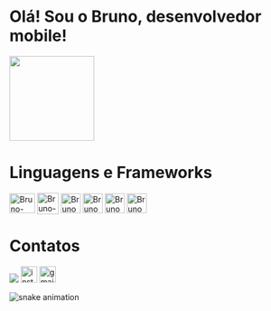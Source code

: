 # Olá! Sou o Bruno, desenvolvedor mobile!
  
<div>
 <a href="https://github.com/brunodeev">
 <img height="150em" src="https://github-readme-stats-eight-theta.vercel.app/api?username=brunodeev&show_icons=true&theme=dark&count_private=true&hide=stars"/><a/>
</div>
  
# Linguagens e Frameworks
<div>
  <img align="center" alt="Bruno-Csharp" height="35" width="45" src="https://cdn.jsdelivr.net/gh/devicons/devicon/icons/dart/dart-original.svg" />
  <img align="center" alt="Bruno-Csharp" height="38" src="https://cdn.jsdelivr.net/gh/devicons/devicon/icons/csharp/csharp-original.svg" />
  <img align="center" alt="Bruno-Csharp" height="35" src="https://cdn.jsdelivr.net/gh/devicons/devicon/icons/flutter/flutter-original.svg" />
  <img align="center" alt="Bruno-Csharp" height="35" src="https://cdn.jsdelivr.net/gh/devicons/devicon/icons/html5/html5-original.svg" />
  <img align="center" alt="Bruno-Csharp" height="35" src="https://cdn.jsdelivr.net/gh/devicons/devicon/icons/css3/css3-original.svg" />
  <img align="center" alt="Bruno-Csharp" height="35"  src="https://cdn.jsdelivr.net/gh/devicons/devicon/icons/javascript/javascript-original.svg" />
</div>

# Contatos
  
<div>
  <a href="https://www.linkedin.com/in/brunodeev/" target="_blank"><img src="https://img.shields.io/badge/-LinkedIn-%230077B5?style=for-the-badge&logo=linkedin&logoColor=white" target="_blank"></a>
  <a href="https://www.instagram.com/brunobse/" target="_blank"><img height="29" alt="instagram" src="https://img.shields.io/badge/-Instagram-%23E4405F?style=for-the-badge&logo=instagram&logoColor=white" target="_blank"></a>
  <a href="mailto:bcgmeireles@gmail.com"><img height="29" alt="gmail" src="https://img.shields.io/badge/-Gmail-%23333?style=for-the-badge&logo=gmail&logoColor=white" target="_blank"></a>
  
  ![snake animation](https://raw.githubusercontent.com/anic4cio/anic4cio/output/github-contribution-grid-snake-dark.svg)
  
</div>
